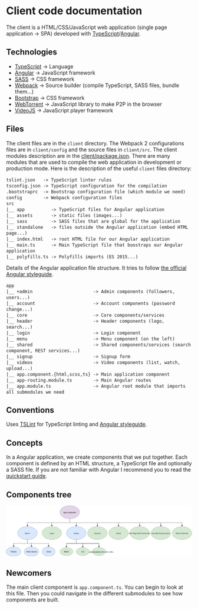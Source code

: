 # Client code documentation

The client is a HTML/CSS/JavaScript web application (single page application -> SPA) developed with [TypeScript](https://www.typescriptlang.org/)/[Angular](https://angular.io/).


## Technologies

  * [TypeScript](https://www.typescriptlang.org/) -> Language
  * [Angular](https://angular.io) -> JavaScript framework
  * [SASS](http://sass-lang.com/) -> CSS framework
  * [Webpack](https://webpack.js.org/) -> Source builder (compile TypeScript, SASS files, bundle them...)
  * [Bootstrap](http://getbootstrap.com/) -> CSS framework
  * [WebTorrent](https://webtorrent.io/) -> JavaScript library to make P2P in the browser
  * [VideoJS](http://videojs.com/) -> JavaScript player framework


## Files

The client files are in the `client` directory. The Webpack 2 configurations files are in `client/config` and the source files in `client/src`.
The client modules description are in the [client/package.json](/client/package.json). There are many modules that are used to compile the web application in development or production mode.
Here is the description of the useful `client` files directory:

    tslint.json   -> TypeScript linter rules
    tsconfig.json -> TypeScript configuration for the compilation
    .bootstraprc  -> Bootstrap configuration file (which module we need)
    config        -> Webpack configuration files
    src
    |__ app          -> TypeScript files for Angular application
    |__ assets       -> static files (images...)
    |__ sass         -> SASS files that are global for the application
    |__ standalone   -> files outside the Angular application (embed HTML page...)
    |__ index.html   -> root HTML file for our Angular application
    |__ main.ts      -> Main TypeScript file that boostraps our Angular application
    |__ polyfills.ts -> Polyfills imports (ES 2015...)

Details of the Angular application file structure. It tries to follow [the official Angular styleguide](https://angular.io/docs/ts/latest/guide/style-guide.html).

    app
    |__ +admin                       -> Admin components (followers, users...)
    |__ account                      -> Account components (password change...)
    |__ core                         -> Core components/services
    |__ header                       -> Header components (logo, search...)
    |__ login                        -> Login component
    |__ menu                         -> Menu component (on the left)
    |__ shared                       -> Shared components/services (search component, REST services...)
    |__ signup                       -> Signup form
    |__ videos                       -> Video components (list, watch, upload...)
    |__ app.component.{html,scss,ts} -> Main application component
    |__ app-routing.module.ts        -> Main Angular routes
    |__ app.module.ts                -> Angular root module that imports all submodules we need

## Conventions

Uses [TSLint](https://palantir.github.io/tslint/) for TypeScript linting and [Angular styleguide](https://angular.io/docs/ts/latest/guide/style-guide.html).

## Concepts

In a Angular application, we create components that we put together. Each component is defined by an HTML structure, a TypeScript file and optionally a SASS file.
If you are not familiar with Angular I recommend you to read the [quickstart guide](https://angular.io/docs/ts/latest/quickstart.html).

## Components tree

![Components tree](/support/doc/development/client/components-tree.svg)

## Newcomers

The main client component is `app.component.ts`. You can begin to look at this file. Then you could navigate in the different submodules to see how components are built.
